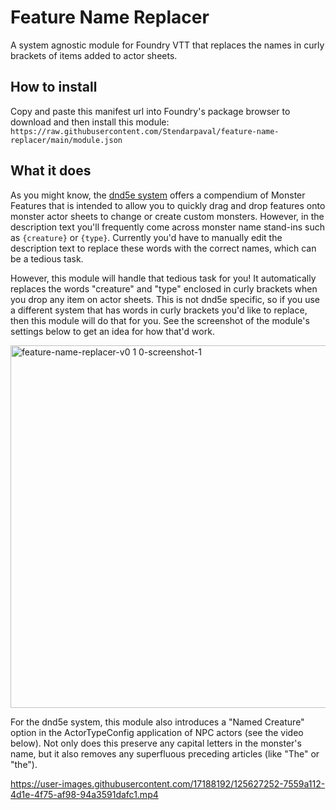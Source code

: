 # Feature Name Replacer
 A system agnostic module for Foundry VTT that replaces the names in curly brackets of items added to actor sheets.
 
 
## How to install
Copy and paste this manifest url into Foundry's package browser to download and then install this module: `https://raw.githubusercontent.com/Stendarpaval/feature-name-replacer/main/module.json`

## What it does
As you might know, the [dnd5e system](https://gitlab.com/foundrynet/dnd5e) offers a compendium of Monster Features that is intended to allow you to quickly drag and drop features onto monster actor sheets to change or create custom monsters. However, in the description text you'll frequently come across monster name stand-ins such as `{creature}` or `{type}`. Currently you'd have to manually edit the description text to replace these words with the correct names, which can be a tedious task. 

However, this module will handle that tedious task for you! It automatically replaces the words "creature" and "type" enclosed in curly brackets when you drop any item on actor sheets. This is not dnd5e specific, so if you use a different system that has words in curly brackets you'd like to replace, then this module will do that for you. See the screenshot of the module's settings below to get an idea for how that'd work.

<img width="580" alt="feature-name-replacer-v0 1 0-screenshot-1" src="https://user-images.githubusercontent.com/17188192/125751272-6a25b45f-6cba-44a2-aa8a-4f3662ced896.png">

For the dnd5e system, this module also introduces a "Named Creature" option in the ActorTypeConfig application of NPC actors (see the video below). Not only does this preserve any capital letters in the monster's name, but it also removes any superfluous preceding articles (like "The" or "the").

https://user-images.githubusercontent.com/17188192/125627252-7559a112-4d1e-4f75-af98-94a3591dafc1.mp4
